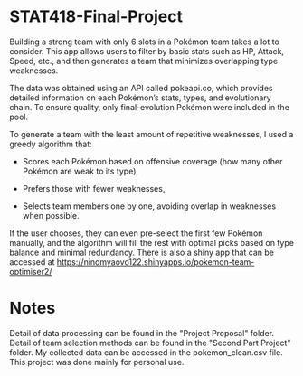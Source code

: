 # STAT418-Final-Project
Building a strong team with only 6 slots in a Pokémon team takes a lot to consider. This app allows users to filter by basic stats such as HP, Attack, Speed, etc., and then generates a team that minimizes overlapping type weaknesses.

The data was obtained using an API called pokeapi.co, which provides detailed information on each Pokémon’s stats, types, and evolutionary chain. To ensure quality, only final-evolution Pokémon were included in the pool.

To generate a team with the least amount of repetitive weaknesses, I used a greedy algorithm that:

- Scores each Pokémon based on offensive coverage (how many other Pokémon are weak to its type),

- Prefers those with fewer weaknesses,

- Selects team members one by one, avoiding overlap in weaknesses when possible.

If the user chooses, they can even pre-select the first few Pokémon manually, and the algorithm will fill the rest with optimal picks based on type balance and minimal redundancy.
There is also a shiny app that can be accessed at https://ninomyaovo122.shinyapps.io/pokemon-team-optimiser2/

# Notes
Detail of data processing can be found in the "Project Proposal" folder.
Detail of team selection methods can be found in the "Second Part Project" folder.
My collected data can be accessed in the pokemon_clean.csv file.
This project was done mainly for personal use.
